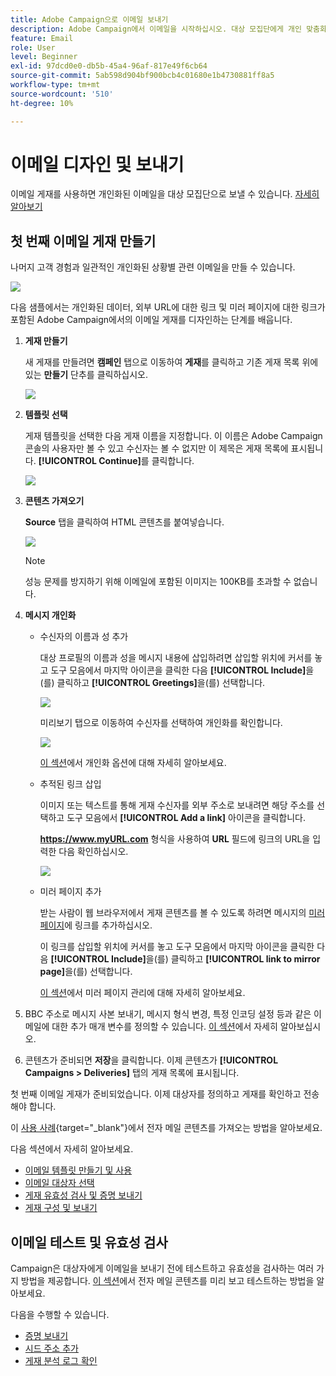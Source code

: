```yaml
---
title: Adobe Campaign으로 이메일 보내기
description: Adobe Campaign에서 이메일을 시작하십시오. 대상 모집단에게 개인 맞춤화된 이메일을 전송합니다.
feature: Email
role: User
level: Beginner
exl-id: 97dcd0e0-db5b-45a4-96af-817e49f6cb64
source-git-commit: 5ab598d904bf900bcb4c01680e1b4730881ff8a5
workflow-type: tm+mt
source-wordcount: '510'
ht-degree: 10%

---
```


# 이메일 디자인 및 보내기

이메일 게재를 사용하면 개인화된 이메일을 대상 모집단으로 보낼 수 있습니다. [자세히 알아보기](../send/send.md)

## 첫 번째 이메일 게재 만들기

나머지 고객 경험과 일관적인 개인화된 상황별 관련 이메일을 만들 수 있습니다.

![](assets/new-email-content.png)


다음 샘플에서는 개인화된 데이터, 외부 URL에 대한 링크 및 미러 페이지에 대한 링크가 포함된 Adobe Campaign에서의 이메일 게재를 디자인하는 단계를 배웁니다.

1. **게재 만들기**

   새 게재를 만들려면 **캠페인** 탭으로 이동하여 **게재**&#x200B;를 클릭하고 기존 게재 목록 위에 있는 **만들기** 단추를 클릭하십시오.

   ![](assets/delivery_step_1.png)

1. **템플릿 선택**

   게재 템플릿을 선택한 다음 게재 이름을 지정합니다. 이 이름은 Adobe Campaign 콘솔의 사용자만 볼 수 있고 수신자는 볼 수 없지만 이 제목은 게재 목록에 표시됩니다. **[!UICONTROL Continue]**&#x200B;를 클릭합니다.

   ![](assets/dce_delivery_model.png)

1. **콘텐츠 가져오기**

   **Source** 탭을 클릭하여 HTML 콘텐츠를 붙여넣습니다.

   ![](assets/paste-content.png)

   >[!NOTE]
   >
   >성능 문제를 방지하기 위해 이메일에 포함된 이미지는 100KB를 초과할 수 없습니다.

1. **메시지 개인화**

   * 수신자의 이름과 성 추가

     대상 프로필의 이름과 성을 메시지 내용에 삽입하려면 삽입할 위치에 커서를 놓고 도구 모음에서 마지막 아이콘을 클릭한 다음 **[!UICONTROL Include]**&#x200B;을(를) 클릭하고 **[!UICONTROL Greetings]**&#x200B;을(를) 선택합니다.

     ![](assets/include-greetings.png)

     미리보기 탭으로 이동하여 수신자를 선택하여 개인화를 확인합니다.

     ![](assets/perso-check.png)

     [이 섹션](personalize.md)에서 개인화 옵션에 대해 자세히 알아보세요.

   * 추적된 링크 삽입

     이미지 또는 텍스트를 통해 게재 수신자를 외부 주소로 보내려면 해당 주소를 선택하고 도구 모음에서 **[!UICONTROL Add a link]** 아이콘을 클릭합니다.

     **https://www.myURL.com** 형식을 사용하여 **URL** 필드에 링크의 URL을 입력한 다음 확인하십시오.

     ![](assets/add-a-link.png)

   * 미러 페이지 추가

     받는 사람이 웹 브라우저에서 게재 콘텐츠를 볼 수 있도록 하려면 메시지의 [미러 페이지](mirror-page.md)에 링크를 추가하십시오.

     이 링크를 삽입할 위치에 커서를 놓고 도구 모음에서 마지막 아이콘을 클릭한 다음 **[!UICONTROL Include]**&#x200B;을(를) 클릭하고 **[!UICONTROL link to mirror page]**&#x200B;을(를) 선택합니다.

     [이 섹션](mirror-page.md#link-to-mirror-page)에서 미러 페이지 관리에 대해 자세히 알아보세요.

1. BBC 주소로 메시지 사본 보내기, 메시지 형식 변경, 특정 인코딩 설정 등과 같은 이메일에 대한 추가 매개 변수를 정의할 수 있습니다. [이 섹션](email-parameters.md)에서 자세히 알아보십시오.

1. 콘텐츠가 준비되면 **저장**&#x200B;을 클릭합니다. 이제 콘텐츠가 **[!UICONTROL Campaigns > Deliveries]** 탭의 게재 목록에 표시됩니다.

첫 번째 이메일 게재가 준비되었습니다. 이제 대상자를 정의하고 게재를 확인하고 전송해야 합니다.

이 [사용 사례](https://experienceleague.adobe.com/docs/campaign/automation/workflows/use-cases/deliveries/load-delivery-content.html){target="_blank"}에서 전자 메일 콘텐츠를 가져오는 방법을 알아보세요.

다음 섹션에서 자세히 알아보세요.

<!--[Design an email in Campaign]-->
* [이메일 템플릿 만들기 및 사용](../send/create-templates.md)
* [이메일 대상자 선택](../audiences/gs-audiences.md)
* [게재 유효성 검사 및 증명 보내기](preview-and-proof.md)
* [게재 구성 및 보내기](configure-and-send.md)

## 이메일 테스트 및 유효성 검사

Campaign은 대상자에게 이메일을 보내기 전에 테스트하고 유효성을 검사하는 여러 가지 방법을 제공합니다. [이 섹션](../send/preview-and-proof.md)에서 전자 메일 콘텐츠를 미리 보고 테스트하는 방법을 알아보세요.

다음을 수행할 수 있습니다.

* [증명 보내기](preview-and-proof.md)
* [시드 주소 추가](../audiences/test-profiles.md)
* [게재 분석 로그 확인](delivery-analysis.md)

